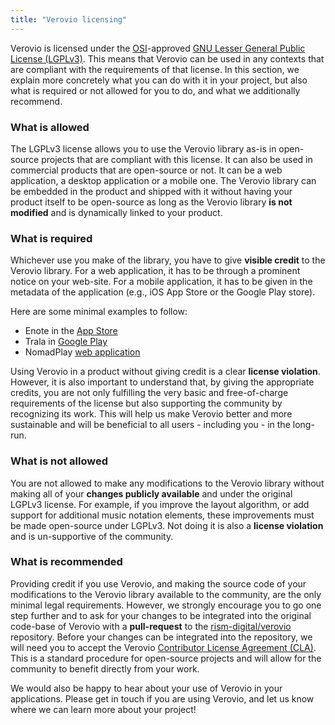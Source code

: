 ```yaml
---
title: "Verovio licensing"
---
```


Verovio is licensed under the [OSI](https://opensource.org/)-approved [GNU Lesser General Public License (LGPLv3)](https://www.gnu.org/licenses/lgpl-3.0.en.html). This means that Verovio can be used in any contexts that are compliant with the requirements of that license. In this section, we explain more concretely what you can do with it in your project, but also what is required or not allowed for you to do, and what we additionally recommend.

### What is allowed

The LGPLv3 license allows you to use the Verovio library as-is in open-source projects that are compliant with this license. It can also be used in commercial products that are open-source or not. It can be a web application, a desktop application or a mobile one. The Verovio library can be embedded in the product and shipped with it without having your product itself to be open-source as long as the Verovio library **is not modified** and is dynamically linked to your product.

### What is required

Whichever use you make of the library, you have to give **visible credit** to the Verovio library. For a web application, it has to be through a prominent notice on your web-site. For a mobile application, it has to be given in the metadata of the application (e.g., iOS App Store or the Google Play store).

Here are some minimal examples to follow:

* Enote in the [App Store](https://apps.apple.com/us/app/enote-intelligent-sheet-music/id1539408514)
* Trala in [Google Play](https://play.google.com/store/apps/details?id=com.trala.learn.violin&hl=en_US&gl=US)
* NomadPlay [web application](https://www.nomadplay.app/fr/legal-notice)

Using Verovio in a product without giving credit is a clear **license violation**. However, it is also important to understand that, by giving the appropriate credits, you are not only fulfilling the very basic and free-of-charge requirements of the license but also supporting the community by recognizing its work. This will help us make Verovio better and more sustainable and will be beneficial to all users - including you - in the long-run.

### What is not allowed

You are not allowed to make any modifications to the Verovio library without making all of your **changes publicly available** and under the original LGPLv3 license. For example, if you improve the layout algorithm, or add support for additional music notation elements, these improvements must be made open-source under LGPLv3. Not doing it is also a **license violation** and is un-supportive of the community.

### What is recommended

Providing credit if you use Verovio, and making the source code of your modifications to the Verovio library available to the community, are the only minimal legal requirements. However, we strongly encourage you to go one step further and to ask for your changes to be integrated into the original code-base of Verovio with a **pull-request** to the [rism-digital/verovio](https://github.com/rism-digital/verovio) repository. Before your changes can be integrated into the repository, we will need you to accept the Verovio [Contributor License Agreement (CLA)](https://rism.digital/resources/verovio-cla.pdf). This is a standard procedure for open-source projects and will allow for the community to benefit directly from your work.

We would also be happy to hear about your use of Verovio in your applications. Please get in touch if you are using Verovio, and let us know where we can learn more about your project!
